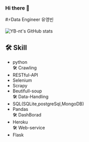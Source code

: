 ### Hi there 👋

<!--
**YB-nt/YB-nt** is a ✨ _special_ ✨ repository because its `README.md` (this file) appears on your GitHub profile.

Here are some ideas to get you started:

- 🔭 I’m currently working on ...
- 🌱 I’m currently learning ...
- 👯 I’m looking to collaborate on ...
- 🤔 I’m looking for help with ...
- 💬 Ask me about ...
- 📫 How to reach me: ...
- 😄 Pronouns: ...
- ⚡ Fun fact: ...
-->
#⚡Data Engineer 유영빈

![YB-nt's GitHub stats](https://github-readme-stats.vercel.app/api?username=YB-nt&show_icons=true&theme=transparent)

## 🛠 Skill 
- python <br>
🛠 Crawling <br>
- RESTful-API
- Selenium 
- Scrapy 
- Beutifull-soup <br>
🛠 Data-Handling <br>
- SQL(SQLite,postgreSql,MongoDB)
- Pandas<br>
🛠 DashBorad <br>
- Heroku <br>
🛠 Web-service <br>
- Flask
